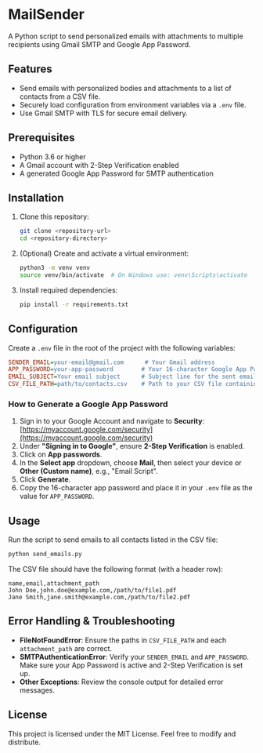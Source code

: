# MailSender

A Python script to send personalized emails with attachments to multiple recipients using Gmail SMTP and Google App Password.

## Features

- Send emails with personalized bodies and attachments to a list of contacts from a CSV file.
- Securely load configuration from environment variables via a `.env` file.
- Use Gmail SMTP with TLS for secure email delivery.

## Prerequisites

- Python 3.6 or higher
- A Gmail account with 2-Step Verification enabled
- A generated Google App Password for SMTP authentication

## Installation

1. Clone this repository:
   ```bash
   git clone <repository-url>
   cd <repository-directory>
   ```
2. (Optional) Create and activate a virtual environment:
   ```bash
   python3 -m venv venv
   source venv/bin/activate  # On Windows use: venv\Scripts\activate
   ```
3. Install required dependencies:
   ```bash
   pip install -r requirements.txt
   ```

## Configuration

Create a `.env` file in the root of the project with the following variables:

```ini
SENDER_EMAIL=your-email@gmail.com      # Your Gmail address
APP_PASSWORD=your-app-password        # Your 16-character Google App Password
EMAIL_SUBJECT=Your email subject      # Subject line for the sent emails
CSV_FILE_PATH=path/to/contacts.csv    # Path to your CSV file containing contacts
```

### How to Generate a Google App Password

1. Sign in to your Google Account and navigate to **Security**: [https://myaccount.google.com/security](https://myaccount.google.com/security)
2. Under **"Signing in to Google"**, ensure **2-Step Verification** is enabled.
3. Click on **App passwords**.
4. In the **Select app** dropdown, choose **Mail**, then select your device or **Other (Custom name)**, e.g., "Email Script".
5. Click **Generate**.
6. Copy the 16-character app password and place it in your `.env` file as the value for `APP_PASSWORD`.

## Usage

Run the script to send emails to all contacts listed in the CSV file:

```bash
python send_emails.py
```

The CSV file should have the following format (with a header row):

```csv
name,email,attachment_path
John Doe,john.doe@example.com,/path/to/file1.pdf
Jane Smith,jane.smith@example.com,/path/to/file2.pdf
```

## Error Handling & Troubleshooting

- **FileNotFoundError**: Ensure the paths in `CSV_FILE_PATH` and each `attachment_path` are correct.
- **SMTPAuthenticationError**: Verify your `SENDER_EMAIL` and `APP_PASSWORD`. Make sure your App Password is active and 2-Step Verification is set up.
- **Other Exceptions**: Review the console output for detailed error messages.

## License

This project is licensed under the MIT License. Feel free to modify and distribute.

